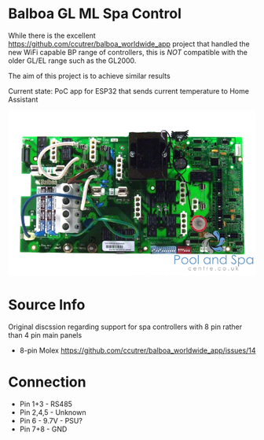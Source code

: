 # Balboa GL ML Spa Control

While there is the excellent https://github.com/ccutrer/balboa_worldwide_app project that handled the new WiFi capable BP range of controllers, this is *NOT* compatible with the older GL/EL range such as the GL2000.

The aim of this project is to achieve similar results

Current state: PoC app for ESP32 that sends current temperature to Home Assistant

![gl2000](GL2000_pcb_2.jpg)

# Source Info
Original discssion regarding support for spa controllers with 8 pin rather than 4 pin main panels
* 8-pin Molex https://github.com/ccutrer/balboa_worldwide_app/issues/14


# Connection
* Pin 1+3 - RS485
* Pin 2,4,5 - Unknown
* Pin 6   - 9.7V - PSU?
* Pin 7+8 - GND
